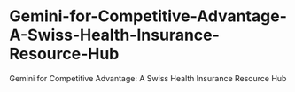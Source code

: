 # Gemini-for-Competitive-Advantage-A-Swiss-Health-Insurance-Resource-Hub
Gemini for Competitive Advantage: A Swiss Health Insurance Resource Hub
